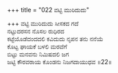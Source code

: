 +++
title = "022 ವಟ್ಟಿ ಮುರಿದುದು"

+++
ವಟ್ಟಿ ಮುರಿದುದು ಸೀಸಕದ ಗದೆ  
ನಟ್ಟುದರಸನ ನೊಸಲ ರುಧಿರದ  
ಕಟ್ಟೆಯೊಡೆದಂದದಲಿ ಕವಿದುದು ನೃಪನ ತನು ನನೆಯೆ  
ಕೊಟ್ಟ ಘಾಯಕೆ ಬಳಲಿ ಮರವೆಗೆ  
ಬಿಟ್ಟು ಮನವನು ನಿಮಿಷದಲಿ ಜಗ  
ಜಟ್ಟಿ ಕೌರವರಾಯ ಕೊಂಡನು ನಿಜಗದಾಯುಧವ     ॥22॥